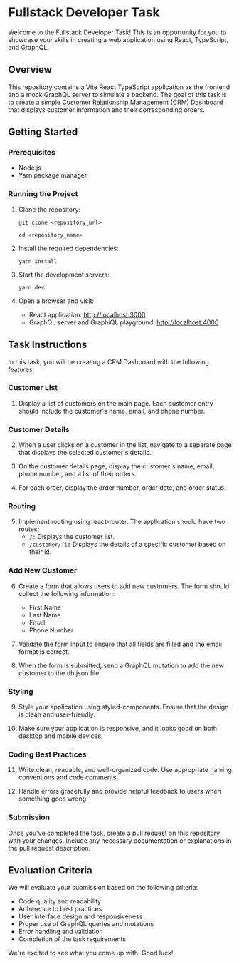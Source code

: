# Fullstack Developer Task

Welcome to the Fullstack Developer Task! This is an opportunity for you to showcase your skills in creating a web application using React, TypeScript, and GraphQL.

## Overview

This repository contains a Vite React TypeScript application as the frontend and a mock GraphQL server to simulate a backend. The goal of this task is to create a simple Customer Relationship Management (CRM) Dashboard that displays customer information and their corresponding orders.

## Getting Started

### Prerequisites

- Node.js
- Yarn package manager

### Running the Project

1. Clone the repository:
   
   ```git clone <repository_url>```
   
   ```cd <repository_name>```

2. Install the required dependencies:
   
   ```yarn install```

3. Start the development servers:
   
   ```yarn dev```

4. Open a browser and visit:
   - React application: [http://localhost:3000](http://localhost:3000)
   - GraphQL server and GraphiQL playground: [http://localhost:4000](http://localhost:4000)

## Task Instructions

In this task, you will be creating a CRM Dashboard with the following features:

### Customer List

1. Display a list of customers on the main page. Each customer entry should include the customer's name, email, and phone number.

### Customer Details

2. When a user clicks on a customer in the list, navigate to a separate page that displays the selected customer's details.

3. On the customer details page, display the customer's name, email, phone number, and a list of their orders.

4. For each order, display the order number, order date, and order status.

### Routing

5. Implement routing using react-router. The application should have two routes:
   - `/:` Displays the customer list.
   - `/customer/:id` Displays the details of a specific customer based on their id.

### Add New Customer

6. Create a form that allows users to add new customers. The form should collect the following information:

   - First Name
   - Last Name
   - Email
   - Phone Number

7. Validate the form input to ensure that all fields are filled and the email format is correct.

8. When the form is submitted, send a GraphQL mutation to add the new customer to the db.json file.

### Styling

9. Style your application using styled-components. Ensure that the design is clean and user-friendly.

10. Make sure your application is responsive, and it looks good on both desktop and mobile devices.

### Coding Best Practices

11. Write clean, readable, and well-organized code. Use appropriate naming conventions and code comments.

12. Handle errors gracefully and provide helpful feedback to users when something goes wrong.

### Submission

Once you've completed the task, create a pull request on this repository with your changes. Include any necessary documentation or explanations in the pull request description.

## Evaluation Criteria

We will evaluate your submission based on the following criteria:

- Code quality and readability
- Adherence to best practices
- User interface design and responsiveness
- Proper use of GraphQL queries and mutations
- Error handling and validation
- Completion of the task requirements

We're excited to see what you come up with. Good luck!
